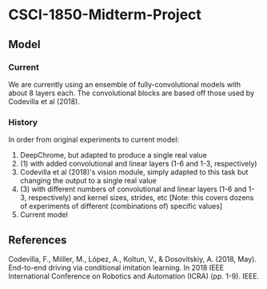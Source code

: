 # CSCI-1850-Midterm-Project

## Model

### Current

We are currently using an ensemble of fully-convolutional models with about 8 layers each. The convolutional blocks are based off those used by Codevilla et al (2018).

### History

In order from original experiments to current model:

1. DeepChrome, but adapted to produce a single real value
2. (1) with added convolutional and linear layers (1-6 and 1-3, respectively)
3. Codevilla et al (2018)'s vision module, simply adapted to this task but changing the output to a single real value
4. (3) with different numbers of convolutional and linear layers (1-6 and 1-3, respectively) and kernel sizes, strides, etc [Note: this covers dozens of experiments of different (combinations of) specific values]
5. Current model


## References

Codevilla, F., Miiller, M., López, A., Koltun, V., & Dosovitskiy, A. (2018, May). End-to-end driving via conditional imitation learning. In 2018 IEEE International Conference on Robotics and Automation (ICRA) (pp. 1-9). IEEE.
